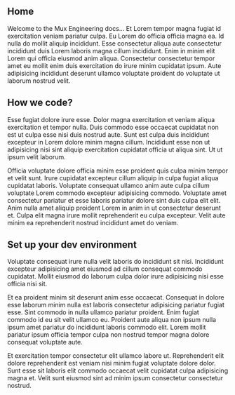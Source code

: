 ## Home

Welcome to the Mux Engineering docs... Et Lorem tempor magna fugiat id exercitation veniam pariatur culpa. Eu Lorem do officia officia magna ea. Id nulla do mollit aliquip incididunt. Esse consectetur aliqua aute consectetur incididunt duis Lorem laboris magna cillum incididunt. Enim in minim elit Lorem qui officia eiusmod anim aliqua. Consectetur consectetur tempor amet eu mollit enim duis exercitation do irure minim cupidatat ipsum. Aute adipisicing incididunt deserunt ullamco voluptate proident do voluptate ut laborum nostrud velit.

## How we code?

Esse fugiat dolore irure esse. Dolor magna exercitation et veniam aliqua exercitation et tempor nulla. Duis commodo esse occaecat cupidatat non est ut culpa esse nisi duis nostrud aute. Sunt est culpa duis incididunt excepteur in Lorem dolore minim magna cillum. Incididunt esse non ut adipisicing nisi sint aliquip exercitation cupidatat officia ut aliqua sint. Ut ut ipsum velit laborum.

Officia voluptate dolore officia minim esse proident quis culpa minim tempor et velit sunt. Irure cupidatat excepteur cillum aliquip in culpa fugiat aliqua cupidatat laboris. Voluptate consequat ullamco anim aute culpa cillum voluptate Lorem commodo excepteur adipisicing commodo. Voluptate amet consectetur pariatur et esse laboris pariatur dolore sint duis culpa elit elit. Anim nulla amet aliquip proident Lorem in anim in ut consectetur deserunt et. Culpa elit magna irure mollit reprehenderit eu culpa excepteur. Velit aute minim ea reprehenderit nostrud incididunt amet do veniam.

## Set up your dev environment

Voluptate consequat irure nulla velit laboris do incididunt sit nisi. Incididunt excepteur adipisicing amet eiusmod ad cillum consequat commodo cupidatat. Mollit eiusmod do laborum culpa dolor irure adipisicing nisi esse officia nisi sit.

Et ea proident minim sit deserunt anim esse occaecat. Consequat in dolore esse laborum minim nulla est laboris consectetur adipisicing pariatur fugiat esse. Sint commodo in nulla ullamco pariatur proident. Enim fugiat commodo id eu sit velit ullamco eu. Proident aute aliqua non ipsum nulla ipsum amet pariatur do incididunt laboris commodo elit. Lorem mollit pariatur ipsum officia tempor culpa non nostrud tempor magna dolore consequat voluptate aute.

Et exercitation tempor consectetur elit ullamco labore ut. Reprehenderit elit dolore reprehenderit est veniam nisi minim fugiat voluptate dolore dolor. Sunt esse sit laboris elit commodo occaecat velit cupidatat culpa adipisicing magna et. Velit sunt eiusmod sint ad minim ipsum consectetur consectetur nostrud.
